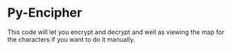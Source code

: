 # Py-Encipher
This code will let you encrypt and decrypt and well as viewing the map for the characters if you want to do it manually.
